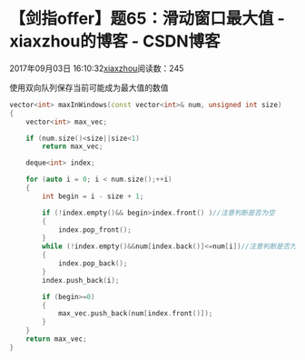 # 【剑指offer】题65：滑动窗口最大值 - xiaxzhou的博客 - CSDN博客





2017年09月03日 16:10:32[xiaxzhou](https://me.csdn.net/xiaxzhou)阅读数：245








使用双向队列保存当前可能成为最大值的数值

```cpp
vector<int> maxInWindows(const vector<int>& num, unsigned int size)
{
    vector<int> max_vec;

    if (num.size()<size||size<1)
        return max_vec;

    deque<int> index;

    for (auto i = 0; i < num.size();++i)
    {
        int begin = i - size + 1;

        if (!index.empty()&& begin>index.front() )//注意判断是否为空
        {
            index.pop_front();
        }
        while (!index.empty()&&num[index.back()]<=num[i])//注意判断是否为空
        {
            index.pop_back();
        }
        index.push_back(i);

        if (begin>=0)
        {
            max_vec.push_back(num[index.front()]);
        }
    }
    return max_vec;
}
```



